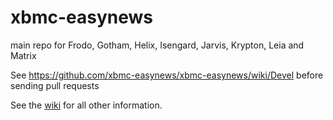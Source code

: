 xbmc-easynews
==========

main repo for Frodo, Gotham, Helix, Isengard, Jarvis, Krypton, Leia and Matrix

See https://github.com/xbmc-easynews/xbmc-easynews/wiki/Devel before sending pull
requests

See the [wiki](https://github.com/xbmc-easynews/xbmc-easynews/wiki) for all other information.
